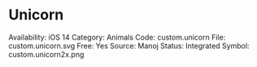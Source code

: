 # Unicorn

Availability: iOS 14
Category: Animals
Code: custom.unicorn
File: custom.unicorn.svg
Free: Yes
Source: Manoj
Status: Integrated
Symbol: custom.unicorn2x.png